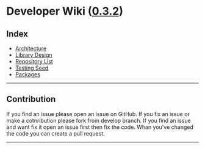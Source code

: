 Developer Wiki ([0.3.2](Documents/history.md))
====================
Index
------------


* [Architecture](Documents/architecture.md)
* [Library Design](Documents/library_design.md)
* [Repository List](Documents/repository.md)
* [Testing Seed](Documents/seeds.md)
* [Packages](Documents/packages.md)
___

Contribution
---

If you find an issue please open an issue on GitHub.
If you fix an issue or make a cotnribution please fork from develop branch.
If you find an issue and want fix it open an issue first then fix the code.
Whan you've changed the code you can create a pull request.

___
